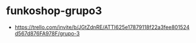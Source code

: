 # funkoshop-grupo3
- https://trello.com/invite/b/JGtZdnRE/ATTI625e17879118f22a3fee801524d567d876FA978F/grupo-3